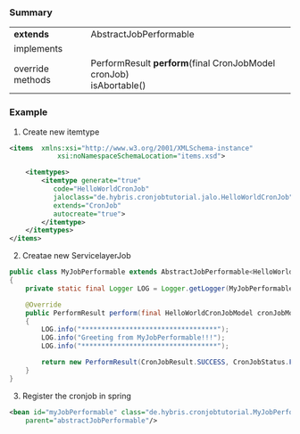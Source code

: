 ### Summary

|                  |                                                                          |
| ---------------- | ------------------------------------------------------------------------ |
| **extends**      | AbstractJobPerformable<CronJobModel>                                     |
| implements       |                                                                          |
| override methods | PerformResult **perform**(final CronJobModel cronJob) <br> isAbortable() |

### Example

1. Create new itemtype

```xml
<items 	xmlns:xsi="http://www.w3.org/2001/XMLSchema-instance"
			xsi:noNamespaceSchemaLocation="items.xsd">

	<itemtypes>
		<itemtype generate="true"
		   code="HelloWorldCronJob"
		   jaloclass="de.hybris.cronjobtutorial.jalo.HelloWorldCronJob"
		   extends="CronJob"
		   autocreate="true">
		</itemtype>
	</itemtypes>
</items>
```

2. Creatae new ServicelayerJob

```java
public class MyJobPerformable extends AbstractJobPerformable<HelloWorldCronJobModel>
{
	private static final Logger LOG = Logger.getLogger(MyJobPerformable.class.getName());

	@Override
	public PerformResult perform(final HelloWorldCronJobModel cronJobModel)
	{
		LOG.info("**********************************");
		LOG.info("Greeting from MyJobPerformable!!!");
		LOG.info("**********************************");

		return new PerformResult(CronJobResult.SUCCESS, CronJobStatus.FINISHED);
	}
}
```

3. Register the cronjob in spring

```xml
<bean id="myJobPerformable" class="de.hybris.cronjobtutorial.MyJobPerformable"
	parent="abstractJobPerformable"/>

```
